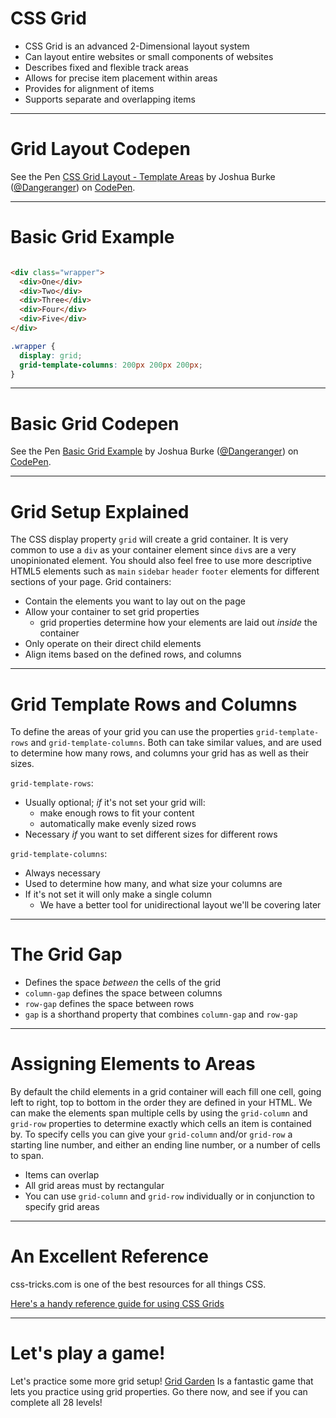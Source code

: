# CSS Grid

- CSS Grid is an advanced 2-Dimensional layout system
- Can layout entire websites or small components of websites
- Describes fixed and flexible track areas
- Allows for precise item placement within areas
- Provides for alignment of items
- Supports separate and overlapping items

---

# Grid Layout Codepen

<p data-height="450" data-theme-id="light" data-slug-hash="zmpdqb" data-default-tab="css,result" data-user="Dangeranger" data-pen-title="CSS Grid Layout - Template Areas" class="codepen">See the Pen <a href="https://codepen.io/Dangeranger/pen/zmpdqb/">CSS Grid Layout - Template Areas</a> by Joshua Burke (<a href="https://codepen.io/Dangeranger">@Dangeranger</a>) on <a href="https://codepen.io">CodePen</a>.</p>
<script async src="https://static.codepen.io/assets/embed/ei.js"></script>

---

# Basic Grid Example

```html

<div class="wrapper">
  <div>One</div>
  <div>Two</div>
  <div>Three</div>
  <div>Four</div>
  <div>Five</div>
</div>
```

```css
.wrapper {
  display: grid;
  grid-template-columns: 200px 200px 200px;
}
```

---

# Basic Grid Codepen

<p data-height="407" data-theme-id="light" data-slug-hash="ZqvJbM" data-default-tab="css,result" data-user="Dangeranger" data-pen-title="Basic Grid Example" class="codepen">See the Pen <a href="https://codepen.io/Dangeranger/pen/ZqvJbM/">Basic Grid Example</a> by Joshua Burke (<a href="https://codepen.io/Dangeranger">@Dangeranger</a>) on <a href="https://codepen.io">CodePen</a>.</p>
<script async src="https://static.codepen.io/assets/embed/ei.js"></script>

---

# Grid Setup Explained

The CSS display property `grid` will create a grid container. It is very common to use a `div` as your container element since `div`s are a very unopinionated element. You should also feel free to use more descriptive HTML5 elements such as `main` `sidebar` `header` `footer` elements for different sections of your page. Grid containers:

* Contain the elements you want to lay out on the page
* Allow your container to set grid properties
  * grid properties determine how your elements are laid out *inside* the container
* Only operate on their direct child elements
* Align items based on the defined rows, and columns

---

# Grid Template Rows and Columns

To define the areas of your grid you can use the properties `grid-template-rows` and `grid-template-columns`. Both can take similar values, and are used to determine how many rows, and columns your grid has as well as their sizes.

`grid-template-rows`:

* Usually optional; *if* it's not set your grid will:
  * make enough rows to fit your content
  * automatically make evenly sized rows
* Necessary *if* you want to set different sizes for different rows

`grid-template-columns`:

* Always necessary
* Used to determine how many, and what size your columns are
* If it's not set it will only make a single column
  * We have a better tool for unidirectional layout we'll be covering later

---

# The Grid Gap

* Defines the space *between* the cells of the grid
* `column-gap` defines the space between columns
* `row-gap` defines the space between rows
* `gap` is a shorthand property that combines `column-gap` and `row-gap`

---

# Assigning Elements to Areas

By default the child elements in a grid container will each fill one cell, going left to right, top to bottom in the order they are defined in your HTML. We can make the elements span multiple cells by using the `grid-column` and `grid-row` properties to determine exactly which cells an item is contained by. To specify cells you can give your `grid-column` and/or `grid-row` a starting line number, and either an ending line number, or a number of cells to span.

* Items can overlap
* All grid areas must by rectangular
* You can use `grid-column` and `grid-row` individually or in conjunction to specify grid areas

---

# An Excellent Reference

css-tricks.com is one of the best resources for all things CSS.

[Here's a handy reference guide for using CSS Grids](https://css-tricks.com/snippets/css/complete-guide-grid/)

---

# Let's play a game!

Let's practice some more grid setup! [Grid Garden](https://cssgridgarden.com/) Is a fantastic game that lets you practice using grid properties. Go there now, and see if you can complete all 28 levels!
